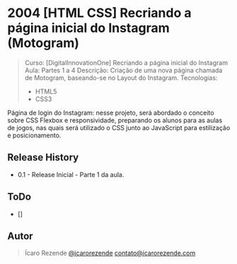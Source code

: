 # 2004 [HTML CSS] Recriando a página inicial do Instagram (Motogram)

> Curso: [DigitalInnovationOne] Recriando a página inicial do Instagram
> Aula: Partes 1 a 4
> Descrição: Criação de uma nova página chamada de Motogram, baseando-se no Layout do Instagram.
> Tecnologias:
> - HTML5
> - CSS3

Página de login do Instagram: nesse projeto, será abordado o conceito sobre CSS Flexbox e responsividade, preparando os alunos para as aulas de jogos, nas quais será utilizado o CSS junto ao JavaScript para estilização e posicionamento.

## Release History
* 0.1 -  Release Inicial - Parte 1 da aula.

## ToDo
* []

## Autor

> Ícaro Rezende 
 [@icarorezende](https://twitter.com/icarorezende) 
 contato@icarorezende.com